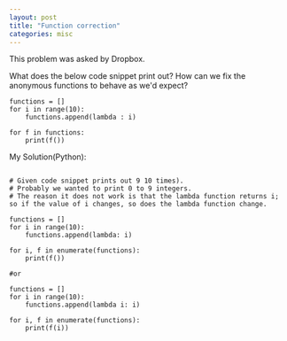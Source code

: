 ```yaml
---
layout: post
title: "Function correction"
categories: misc
---
```


This problem was asked by Dropbox.

What does the below code snippet print out? How can we fix the anonymous functions to behave as we'd expect?
```
functions = []
for i in range(10):
    functions.append(lambda : i)

for f in functions:
    print(f())
```


My Solution(Python):
```

# Given code snippet prints out 9 10 times).
# Probably we wanted to print 0 to 9 integers.
# The reason it does not work is that the lambda function returns i; so if the value of i changes, so does the lambda function change.

functions = []
for i in range(10):
    functions.append(lambda: i)

for i, f in enumerate(functions):
    print(f())

#or

functions = []
for i in range(10):
    functions.append(lambda i: i)

for i, f in enumerate(functions):
    print(f(i))
```
